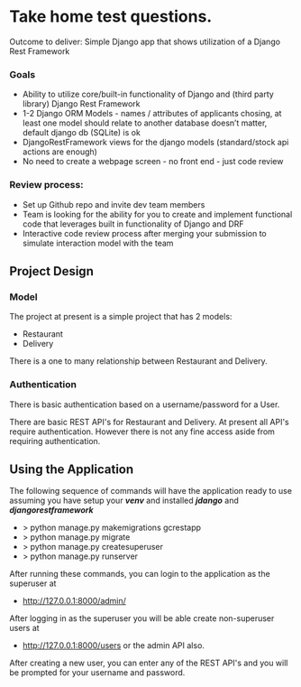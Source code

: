 # Take home test questions.
Outcome to deliver: Simple Django app that shows utilization of a Django Rest Framework

### Goals
* Ability to utilize core/built-in functionality of Django and (third party library) Django Rest Framework
* 1-2 Django ORM Models - names / attributes of applicants chosing, at least one model should relate to another
database doesn’t matter, default django db (SQLite) is ok
* DjangoRestFramework views for the django models (standard/stock api actions are enough)
* No need to create a webpage screen - no front end - just code review 

### Review process:

* Set up Github repo and invite dev team members 
* Team is looking for the ability for you to create and implement functional code that  leverages built in functionality of Django and DRF 
* Interactive code review process after merging your submission to simulate interaction model with the team

## Project Design

### Model
The project at present is a simple project that has 2 models:
* Restaurant
* Delivery

There is a one to many relationship between Restaurant and Delivery.

### Authentication
There is basic authentication based on a username/password for a User.

There are basic REST API's for Restaurant and Delivery. At present all API's require authentication.
However there is not any fine access aside from requiring authentication.

## Using the Application

The following sequence of commands will have the application ready to use assuming you have
setup your __*venv*__ and installed  __*jdango*__ and __*djangorestframework*__
* \> python manage.py makemigrations gcrestapp
* \> python manage.py migrate
* \> python manage.py createsuperuser
* \> python manage.py runserver

After running these commands, you can login to the application as the superuser at
* http://127.0.0.1:8000/admin/

After logging in as the superuser you will be able create non-superuser users at
* http://127.0.0.1:8000/users
or the admin API also.

After creating a new user, you can enter any of the REST API's and you will be prompted for your username
and password.
